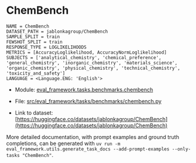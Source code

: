 # ChemBench

````
NAME = ChemBench
DATASET_PATH = jablonkagroup/ChemBench
SAMPLE_SPLIT = train
FEWSHOT_SPLIT = train
RESPONSE_TYPE = LOGLIKELIHOODS
METRICS = [AccuracyLoglikelihood, AccuracyNormLoglikelihood]
SUBJECTS = ['analytical_chemistry', 'chemical_preference', 'general_chemistry', 'inorganic_chemistry', 'materials_science', 'organic_chemistry', 'physical_chemistry', 'technical_chemistry', 'toxicity_and_safety']
LANGUAGE = <Language.ENG: 'English'>
````

- Module: [eval_framework.tasks.benchmarks.chembench](eval_framework.tasks.benchmarks.chembench)

- File: [src/eval_framework/tasks/benchmarks/chembench.py](../../src/eval_framework/tasks/benchmarks/chembench.py)

- Link to dataset: [https://huggingface.co/datasets/jablonkagroup/ChemBench](https://huggingface.co/datasets/jablonkagroup/ChemBench)

More detailed documentation, with prompt examples and ground truth completions, can be generated with `uv run -m eval_framework.utils.generate_task_docs --add-prompt-examples --only-tasks "ChemBench"`.
